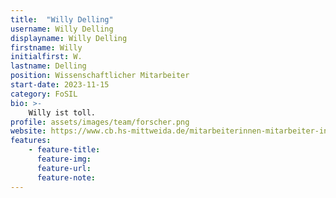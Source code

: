 ```yaml
---
title:  "Willy Delling"
username: Willy Delling
displayname: Willy Delling
firstname: Willy
initialfirst: W.
lastname: Delling
position: Wissenschaftlicher Mitarbeiter
start-date: 2023-11-15
category: FoSIL
bio: >- 
    Willy ist toll.   
profile: assets/images/team/forscher.png
website: https://www.cb.hs-mittweida.de/mitarbeiterinnen-mitarbeiter-in-ihren-fachgruppen/delling-willy/
features:
    - feature-title: 
      feature-img: 
      feature-url: 
      feature-note: 
---
```

